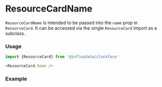 # ResourceCardName

`ResourceCardName` is intended to be passed into the `name` prop in `ResourceCard`. It can be accessed via the single `ResourceCard` import as a subclass.

### Usage
```js
import {ResourceCard} from '@influxdata/clockface'
```
```js
<ResourceCard.Name />
```

### Example
<!-- STORY -->

<!-- STORY HIDE START -->

<!-- STORY HIDE END -->

<!-- PROPS -->
